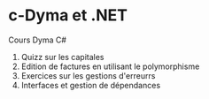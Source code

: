 # c-Dyma et .NET  
Cours Dyma C#  
1. Quizz sur les capitales
2. Edition de factures en utilisant le polymorphisme  
3. Exercices sur les gestions d'erreurrs  
4. Interfaces et gestion de dépendances

